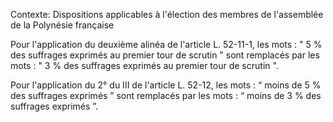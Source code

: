 Contexte: Dispositions applicables à l'élection des membres de l'assemblée de la Polynésie française

Pour l'application du deuxième alinéa de l'article L. 52-11-1, les mots : " 5 % des suffrages exprimés au premier tour de scrutin " sont remplacés par les mots : " 3 % des suffrages exprimés au premier tour de scrutin ".

Pour l'application du 2° du III de l'article L. 52-12, les mots : “ moins de 5 % des suffrages exprimés ” sont remplacés par les mots : “ moins de 3 % des suffrages exprimés ”.